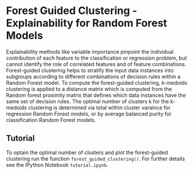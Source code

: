 # Forest Guided Clustering - Explainability for Random Forest Models

Explainability methods like variable importance pinpoint the individual contribution of each feature to the classification or regression problem, but cannot identify the role of correlated features and of feature combinations. Forest-guided clustering helps to stratify the input data instances into subgroups according to different combinations of decision rules within a Random Forest model. To compute the forest-guided clustering, k-medoids clustering is applied to a distance matrix which is computed from the Random forest proximity matrix that defines which data instances have the same set of decision rules. The optimal number of clusters k for the k-medoids clustering is determined via total within cluster varaince for regression Random Forest models, or by average balanced purity for classification Random Forest models.


## Tutorial

To optain the optimal number of clusters and plot the forest-guided clustering run the function ```forest_guided_clustering()```. For further details see the IPython Notebook ```tutorial.ipynb```. 
